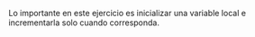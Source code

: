 Lo importante en este ejercicio es inicializar una variable local e incrementarla solo cuando corresponda.